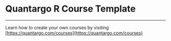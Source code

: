 
# Quantargo R Course Template

---

Learn how to create your own courses by visiting [https://quantargo.com/courses](https://quantargo.com/courses)

